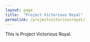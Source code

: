 ```yaml
---
layout: page
title:  "Project Victorious Royal"
permalink: /projectvictoriousroyal/
---
```


This is Project Victorious Royal.